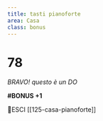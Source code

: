 ```yaml
---
title: tasti pianoforte
area: Casa
class: bonus
---
```

# 78
_BRAVO! questo è un DO_

**#BONUS +1**

👀ESCI [[125-casa-pianoforte]]
